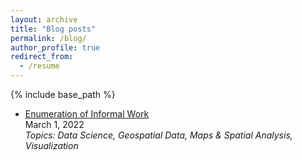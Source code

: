 ```yaml
---
layout: archive
title: "Blog posts"
permalink: /blog/
author_profile: true
redirect_from:
  - /resume
---
```


{% include base_path %}

* [<ins>Enumeration of Informal Work<ins>](https://dlab.berkeley.edu/news/enumeration-informal-work)    
March 1, 2022    
*Topics: Data Science, Geospatial Data, Maps & Spatial Analysis, Visualization*
